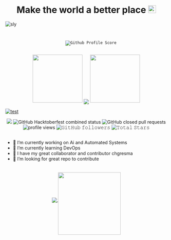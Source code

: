 <h1 align="center">
  Make the world a better place
  <a target="_blank">
    <img src="https://github.com/JayantGoel001/JayantGoel001/blob/master/GIF/Earth.gif" width="24px" style="max-width:100%;">
  </a>
</h1>

![sly](https://i.imgur.com/KBkNic4.png)

##

<p align="center">
  <code>
    <img src="https://gitwar.herokuapp.com/badge?username=slyg3nius&style=for-the-badge&color=brightgreenlabel=GITWAR+PROFILE+SCORE" alt="𝙶𝚒𝚝𝚑𝚞𝚋 𝙿𝚛𝚘𝚏𝚒𝚕𝚎 𝚂𝚌𝚘𝚛𝚎">
  </code>
</p>

<p align="center">
  <a>
    <img height="150" width="155" src="https://github.com/JayantGoel001/JayantGoel001/blob/master/PNG/left.png">
    <img align="center" src="http://github-readme-streak-stats.herokuapp.com?user=slyg3nius&theme=dark&ring=DDAD44&fire=DDAD44&border=DDC78F&background=121212"/>
    <img height="150" width="155" src="https://github.com/JayantGoel001/JayantGoel001/blob/master/PNG/right.png">
  </a>
</p>

[![test](https://github-profile-trophy.vercel.app/?username=slyg3nius&theme=darkhub&no-frame=true&margin-w=15&margin-h=15&column=8&no-bg=true)](https://github.com/Son0fAnton?tab=repositories)

<p align="center">
  <a href="https://www.codacy.com/gh/son0fanton/Tacular-bot/dashboard?utm_source=github.com&amp;utm_medium=referral&amp;utm_content=slyg3nius/Tacular-bot&amp;utm_campaign=Badge_Grade"><img src="https://app.codacy.com/project/badge/Grade/361bc187bb2249e6bc68193b34bcfb09"/></a>
  <img alt="GitHub Hacktoberfest combined status" src="https://img.shields.io/github/hacktoberfest/2020/slyg3nius/automated-payroll">
  <img alt="GitHub closed pull requests" src="https://img.shields.io/github/issues-pr-closed/slyg3nius/Progme">
  <img alt = "profile views" src="https://komarev.com/ghpvc/?username=slyg3nius&style=flat&color=brightgreen">   
  <img alt="𝙶𝚒𝚝𝙷𝚞𝚋 𝚏𝚘𝚕𝚕𝚘𝚠𝚎𝚛𝚜" src="https://img.shields.io/github/followers/slyg3nius?label=Followers&style=social">
  <img src="https://img.shields.io/github/stars/slyg3nius?label=Stars" alt="𝚃𝚘𝚝𝚊𝚕 𝚂𝚝𝚊𝚛𝚜">
</p>

##

- 🔭 I’m currently working on Ai and Automated Systems
- 🌱 I’m currently learning DevOps
- 💞 I have my great collaborator and contributor chgresma
- 🤔 I’m looking for great repo to contribute

<p align="center">
  <a href="https://github.com/slyg3nius">
    <img align="center" src="https://github-readme-stats.vercel.app/api?username=slyg3nius&show_icons=true&hide_border=false&title_color=0088DD&amp&icon_color=FFFFFF&amp&text_color=FFFFFF&amp&bg_color=0d1117&count_private=true&include_all_commits=true"/>
  </a>
  <a href="https://github.com/slyg3nius">
    <img align="center" style="margin-top: 20px" height="195px" src="https://github-readme-stats.vercel.app/api/top-langs/?username=slyg3nius&text_color=FFFFFF&bg_color=0d1117&title_color=0088DD&langs_count=15&layout=compact&hide_border=false" />
  </a>
</p>

